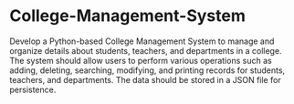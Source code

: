 # College-Management-System

Develop a Python-based College Management System to manage and organize details about students, teachers, and departments in a college. The system should allow users to perform various operations such as adding, deleting, searching, modifying, and printing records for students, teachers, and departments. The data should be stored in a JSON file for persistence.
